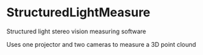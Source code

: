 # StructuredLightMeasure
Structured light stereo vision measuring software

Uses one projector and two cameras to measure a 3D point clound
